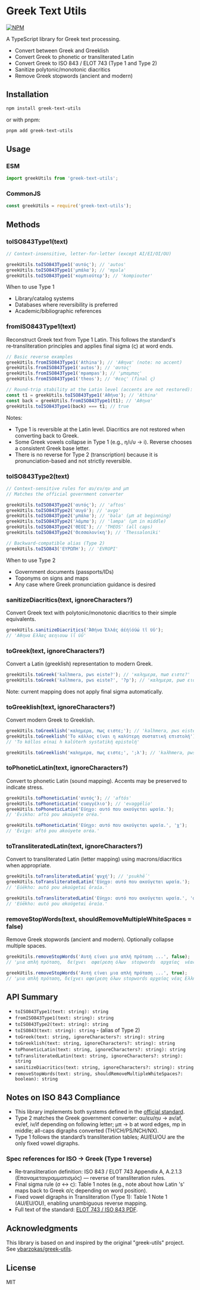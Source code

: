 # Greek Text Utils

[![NPM](https://nodei.co/npm/greek-text-utils.png)](https://nodei.co/npm/greek-text-utils/)

A TypeScript library for Greek text processing.

- Convert between Greek and Greeklish
- Convert Greek to phonetic or transliterated Latin
- Convert Greek to ISO 843 / ELOT 743 (Type 1 and Type 2)
- Sanitize polytonic/monotonic diacritics
- Remove Greek stopwords (ancient and modern)

## Installation

```bash
npm install greek-text-utils
```

or with pnpm:

```bash
pnpm add greek-text-utils
```

## Usage

### ESM

```ts
import greekUtils from 'greek-text-utils';
```

### CommonJS

```js
const greekUtils = require('greek-text-utils');
```

## Methods

### toISO843Type1(text)

```ts
// Context-insensitive, letter-for-letter (except AI/EI/OI/OU)

greekUtils.toISO843Type1('αυτός'); // 'autos'
greekUtils.toISO843Type1('μπάλα'); // 'mpala'
greekUtils.toISO843Type1('κομπιούτερ'); // 'kompiouter'
```

When to use Type 1

- Library/catalog systems
- Databases where reversibility is preferred
- Academic/bibliographic references

### fromISO843Type1(text)

Reconstruct Greek text from Type 1 Latin. This follows the standard's re‑transliteration principles and applies final sigma (ς) at word ends.

```ts
// Basic reverse examples
greekUtils.fromISO843Type1('Athina'); // 'Αθηνα' (note: no accent)
greekUtils.fromISO843Type1('autos'); // 'αυτος'
greekUtils.fromISO843Type1('mpampas'); // 'μπαμπας'
greekUtils.fromISO843Type1('theos'); // 'θεος' (final ς)

// Round-trip stability at the Latin level (accents are not restored):
const t1 = greekUtils.toISO843Type1('Αθήνα'); // 'Athina'
const back = greekUtils.fromISO843Type1(t1); // 'Αθηνα'
greekUtils.toISO843Type1(back) === t1; // true
```

Notes:

- Type 1 is reversible at the Latin level. Diacritics are not restored when converting back to Greek.
- Some Greek vowels collapse in Type 1 (e.g., η/ι/υ → i). Reverse chooses a consistent Greek base letter.
- There is no reverse for Type 2 (transcription) because it is pronunciation-based and not strictly reversible.

### toISO843Type2(text)

```ts
// Context-sensitive rules for αυ/ευ/ηυ and μπ
// Matches the official government converter

greekUtils.toISO843Type2('αυτός'); // 'aftos'
greekUtils.toISO843Type2('αυγό'); // 'avgo'
greekUtils.toISO843Type2('μπάλα'); // 'bala' (μπ at beginning)
greekUtils.toISO843Type2('λάμπα'); // 'lampa' (μπ in middle)
greekUtils.toISO843Type2('ΘΕΟΣ'); // 'THEOS' (all caps)
greekUtils.toISO843Type2('Θεσσαλονίκη'); // 'Thessaloniki'

// Backward-compatible alias (Type 2)
greekUtils.toISO843('ΕΥΡΩΠΗ'); // 'EVROPI'
```

When to use Type 2

- Government documents (passports/IDs)
- Toponyms on signs and maps
- Any case where Greek pronunciation guidance is desired

### sanitizeDiacritics(text, ignoreCharacters?)

Convert Greek text with polytonic/monotonic diacritics to their simple equivalents.

```ts
greekUtils.sanitizeDiacritics('Ἀθήνα Ἑλλάς άέήίόύώ ϊΐ ϋΰ');
// 'Αθηνα Ελλας αεηιουω ϊΐ ϋΰ'
```

### toGreek(text, ignoreCharacters?)

Convert a Latin (greeklish) representation to modern Greek.

```ts
greekUtils.toGreek('kalhmera, pws eiste?'); // 'καλημερα, πωσ ειστε?'
greekUtils.toGreek('kalhmera, pws eiste?', '?p'); // 'καλημερα, pωσ ειστε?'
```

Note: current mapping does not apply final sigma automatically.

### toGreeklish(text, ignoreCharacters?)

Convert modern Greek to Greeklish.

```ts
greekUtils.toGreeklish('καλημερα, πως ειστε;'); // 'kalhmera, pws eiste;'
greekUtils.toGreeklish('Το κάλλος είναι η καλύτερη συστατική επιστολή');
// 'To kάllos eίnai h kalύterh systatikή epistolή'

greekUtils.toGreeklish('καλημερα, πως ειστε;', ';λ'); // 'kaλhmera, pws eiste;'
```

### toPhoneticLatin(text, ignoreCharacters?)

Convert to phonetic Latin (sound mapping). Accents may be preserved to indicate stress.

```ts
greekUtils.toPhoneticLatin('αυτός'); // 'aftós'
greekUtils.toPhoneticLatin('ευαγγέλιο'); // 'evaggélio'
greekUtils.toPhoneticLatin('Εύηχο: αυτό που ακούγεται ωραία.');
// 'Évikho: aftó pou akoúyete oréa.'

greekUtils.toPhoneticLatin('Εύηχο: αυτό που ακούγεται ωραία.', 'χ');
// 'Éviχo: aftó pou akoúyete oréa.'
```

### toTransliteratedLatin(text, ignoreCharacters?)

Convert to transliterated Latin (letter mapping) using macrons/diacritics when appropriate.

```ts
greekUtils.toTransliteratedLatin('ψυχή'); // 'psukhḗ'
greekUtils.toTransliteratedLatin('Εύηχο: αυτό που ακούγεται ωραία.');
// 'Eúēkho: autó pou akoúgetai ōraía.'

greekUtils.toTransliteratedLatin('Εύηχο: αυτό που ακούγεται ωραία.', 'αύ');
// 'Eύēkho: αutó pou αkoύgetαi ōrαíα.'
```

### removeStopWords(text, shouldRemoveMultipleWhiteSpaces = false)

Remove Greek stopwords (ancient and modern). Optionally collapse multiple spaces.

```ts
greekUtils.removeStopWords('Αυτή είναι μια απλή πρόταση ...', false);
// 'μια απλή πρόταση,  δείχνει  αφαίρεση όλων  stopwords  αρχαίας  νέας Ελληνικής γλώσσας  επιστρέφει  καθαρό κείμενο.'

greekUtils.removeStopWords('Αυτή είναι μια απλή πρόταση ...', true);
// 'μια απλή πρόταση, δείχνει αφαίρεση όλων stopwords αρχαίας νέας Ελληνικής γλώσσας επιστρέφει καθαρό κείμενο.'
```

## API Summary

- `toISO843Type1(text: string): string`
- `fromISO843Type1(text: string): string`
- `toISO843Type2(text: string): string`
- `toISO843(text: string): string` - (alias of Type 2)
- `toGreek(text: string, ignoreCharacters?: string): string`
- `toGreeklish(text: string, ignoreCharacters?: string): string`
- `toPhoneticLatin(text: string, ignoreCharacters?: string): string`
- `toTransliteratedLatin(text: string, ignoreCharacters?: string): string`
- `sanitizeDiacritics(text: string, ignoreCharacters?: string): string`
- `removeStopWords(text: string, shouldRemoveMultipleWhiteSpaces?: boolean): string`

## Notes on ISO 843 Compliance

- This library implements both systems defined in the [official standard](https://sete.gr/files/Media/Egkyklioi/040707Latin-Greek.pdf).
- Type 2 matches the Greek government converter: αυ/ευ/ηυ → av/af, ev/ef, iv/if depending on following letter; μπ → b at word edges, mp in middle; all-caps digraphs converted (TH/CH/PS/NCH/NX).
- Type 1 follows the standard’s transliteration tables; AU/EU/OU are the only fixed vowel digraphs.

### Spec references for ISO → Greek (Type 1 reverse)

- Re‑transliteration definition: ISO 843 / ELOT 743 Appendix A, A.2.1.3 (Επαναμεταγραμματισμός) — reverse of transliteration rules.
- Final sigma rule (σ ↔ ς): Table 1 notes (e.g., note about how Latin 's' maps back to Greek σ/ς depending on word position).
- Fixed vowel digraphs in Transliteration (Type 1): Table 1 Note 1 (AU/EU/OU), enabling unambiguous reverse mapping.
- Full text of the standard: [ELOT 743 / ISO 843 PDF](https://sete.gr/files/Media/Egkyklioi/040707Latin-Greek.pdf).

## Acknowledgments

This library is based on and inspired by the original "greek-utils" project. See [vbarzokas/greek-utils](https://github.com/vbarzokas/greek-utils/).

## License

MIT
